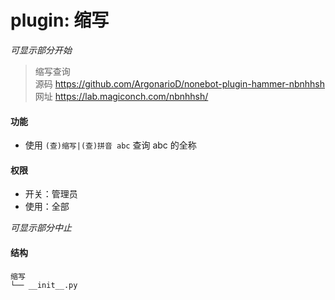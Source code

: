 # plugin: 缩写

*可显示部分开始*

> 缩写查询  
> 源码 https://github.com/ArgonarioD/nonebot-plugin-hammer-nbnhhsh  
> 网址 https://lab.magiconch.com/nbnhhsh/

#### 功能

- 使用 `(查)缩写|(查)拼音 abc` 查询 abc 的全称

#### 权限

- 开关：管理员
- 使用：全部

*可显示部分中止*

#### 结构

```
缩写
└── __init__.py

```
